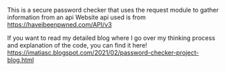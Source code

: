 This is a secure password checker that uses the request module to gather information from an api
Website api used is from https://haveibeenpwned.com/API/v3

If you want to read my detailed blog where I go over my thinking process and explanation of the code, you can find it here!
https://imatiasc.blogspot.com/2021/02/password-checker-project-blog.html
